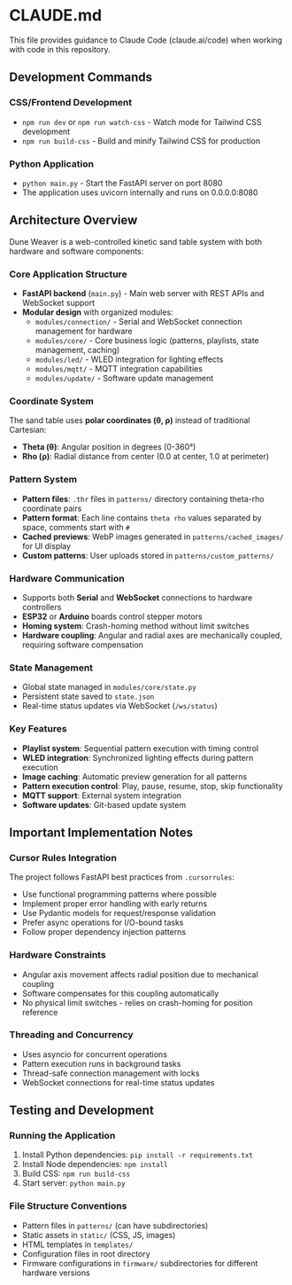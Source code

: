# CLAUDE.md

This file provides guidance to Claude Code (claude.ai/code) when working with code in this repository.

## Development Commands

### CSS/Frontend Development
- `npm run dev` or `npm run watch-css` - Watch mode for Tailwind CSS development 
- `npm run build-css` - Build and minify Tailwind CSS for production

### Python Application
- `python main.py` - Start the FastAPI server on port 8080
- The application uses uvicorn internally and runs on 0.0.0.0:8080

## Architecture Overview

Dune Weaver is a web-controlled kinetic sand table system with both hardware and software components:

### Core Application Structure
- **FastAPI backend** (`main.py`) - Main web server with REST APIs and WebSocket support
- **Modular design** with organized modules:
  - `modules/connection/` - Serial and WebSocket connection management for hardware
  - `modules/core/` - Core business logic (patterns, playlists, state management, caching)
  - `modules/led/` - WLED integration for lighting effects  
  - `modules/mqtt/` - MQTT integration capabilities
  - `modules/update/` - Software update management

### Coordinate System
The sand table uses **polar coordinates (θ, ρ)** instead of traditional Cartesian:
- **Theta (θ)**: Angular position in degrees (0-360°)
- **Rho (ρ)**: Radial distance from center (0.0 at center, 1.0 at perimeter)

### Pattern System
- **Pattern files**: `.thr` files in `patterns/` directory containing theta-rho coordinate pairs
- **Pattern format**: Each line contains `theta rho` values separated by space, comments start with `#`
- **Cached previews**: WebP images generated in `patterns/cached_images/` for UI display
- **Custom patterns**: User uploads stored in `patterns/custom_patterns/`

### Hardware Communication
- Supports both **Serial** and **WebSocket** connections to hardware controllers
- **ESP32** or **Arduino** boards control stepper motors
- **Homing system**: Crash-homing method without limit switches
- **Hardware coupling**: Angular and radial axes are mechanically coupled, requiring software compensation

### State Management
- Global state managed in `modules/core/state.py`
- Persistent state saved to `state.json`
- Real-time status updates via WebSocket (`/ws/status`)

### Key Features
- **Playlist system**: Sequential pattern execution with timing control
- **WLED integration**: Synchronized lighting effects during pattern execution
- **Image caching**: Automatic preview generation for all patterns
- **Pattern execution control**: Play, pause, resume, stop, skip functionality
- **MQTT support**: External system integration
- **Software updates**: Git-based update system

## Important Implementation Notes

### Cursor Rules Integration
The project follows FastAPI best practices from `.cursorrules`:
- Use functional programming patterns where possible
- Implement proper error handling with early returns
- Use Pydantic models for request/response validation
- Prefer async operations for I/O-bound tasks
- Follow proper dependency injection patterns

### Hardware Constraints
- Angular axis movement affects radial position due to mechanical coupling
- Software compensates for this coupling automatically
- No physical limit switches - relies on crash-homing for position reference

### Threading and Concurrency
- Uses asyncio for concurrent operations
- Pattern execution runs in background tasks
- Thread-safe connection management with locks
- WebSocket connections for real-time status updates

## Testing and Development

### Running the Application
1. Install Python dependencies: `pip install -r requirements.txt`
2. Install Node dependencies: `npm install`
3. Build CSS: `npm run build-css`
4. Start server: `python main.py`

### File Structure Conventions
- Pattern files in `patterns/` (can have subdirectories)
- Static assets in `static/` (CSS, JS, images)
- HTML templates in `templates/`
- Configuration files in root directory
- Firmware configurations in `firmware/` subdirectories for different hardware versions